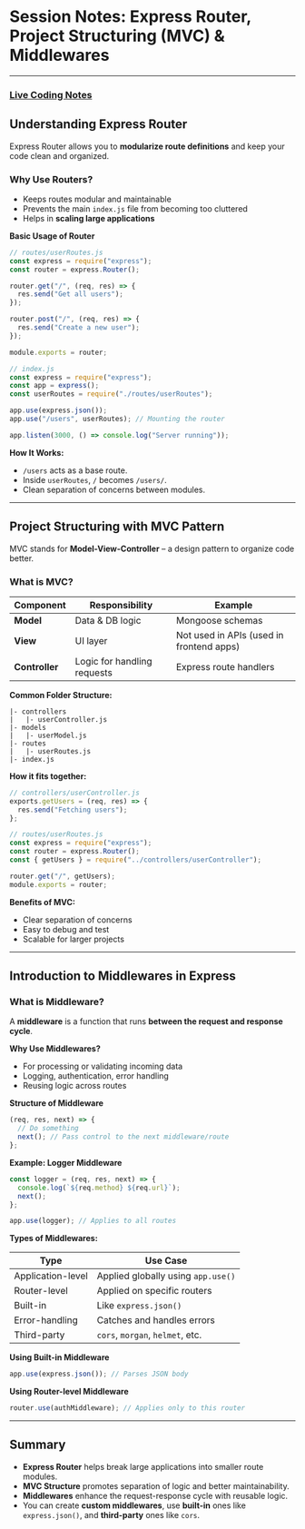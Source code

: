 # **Session Notes: Express Router, Project Structuring (MVC) & Middlewares**

---
### [Live Coding Notes](https://coding-platform.s3.amazonaws.com/dev/lms/tickets/e65deb6c-5bb8-4938-878a-1fad1aa4b0da/ouaUKUMNxovUnshN.zip)

## **Understanding Express Router**

Express Router allows you to **modularize route definitions** and keep your code clean and organized.

### **Why Use Routers?**

- Keeps routes modular and maintainable
- Prevents the main `index.js` file from becoming too cluttered
- Helps in **scaling large applications**

**Basic Usage of Router**

```js
// routes/userRoutes.js
const express = require("express");
const router = express.Router();

router.get("/", (req, res) => {
  res.send("Get all users");
});

router.post("/", (req, res) => {
  res.send("Create a new user");
});

module.exports = router;
```

```js
// index.js
const express = require("express");
const app = express();
const userRoutes = require("./routes/userRoutes");

app.use(express.json());
app.use("/users", userRoutes); // Mounting the router

app.listen(3000, () => console.log("Server running"));
```

**How It Works:**

- `/users` acts as a base route.
- Inside `userRoutes`, `/` becomes `/users/`.
- Clean separation of concerns between modules.

---

## **Project Structuring with MVC Pattern**

MVC stands for **Model-View-Controller** – a design pattern to organize code better.

### **What is MVC?**

| **Component**  | **Responsibility**          | **Example**                              |
| -------------- | --------------------------- | ---------------------------------------- |
| **Model**      | Data & DB logic             | Mongoose schemas                         |
| **View**       | UI layer                    | Not used in APIs (used in frontend apps) |
| **Controller** | Logic for handling requests | Express route handlers                   |

**Common Folder Structure:**

```
|- controllers
|   |- userController.js
|- models
|   |- userModel.js
|- routes
|   |- userRoutes.js
|- index.js
```

**How it fits together:**

```js
// controllers/userController.js
exports.getUsers = (req, res) => {
  res.send("Fetching users");
};
```

```js
// routes/userRoutes.js
const express = require("express");
const router = express.Router();
const { getUsers } = require("../controllers/userController");

router.get("/", getUsers);
module.exports = router;
```

**Benefits of MVC:**

- Clear separation of concerns
- Easy to debug and test
- Scalable for larger projects

---

## **Introduction to Middlewares in Express**

### **What is Middleware?**

A **middleware** is a function that runs **between the request and response cycle**.

**Why Use Middlewares?**

- For processing or validating incoming data
- Logging, authentication, error handling
- Reusing logic across routes

**Structure of Middleware**

```js
(req, res, next) => {
  // Do something
  next(); // Pass control to the next middleware/route
};
```

**Example: Logger Middleware**

```js
const logger = (req, res, next) => {
  console.log(`${req.method} ${req.url}`);
  next();
};

app.use(logger); // Applies to all routes
```

**Types of Middlewares:**

| **Type**          | **Use Case**                       |
| ----------------- | ---------------------------------- |
| Application-level | Applied globally using `app.use()` |
| Router-level      | Applied on specific routers        |
| Built-in          | Like `express.json()`              |
| Error-handling    | Catches and handles errors         |
| Third-party       | `cors`, `morgan`, `helmet`, etc.   |

**Using Built-in Middleware**

```js
app.use(express.json()); // Parses JSON body
```

**Using Router-level Middleware**

```js
router.use(authMiddleware); // Applies only to this router
```

---

## **Summary**

- **Express Router** helps break large applications into smaller route modules.
- **MVC Structure** promotes separation of logic and better maintainability.
- **Middlewares** enhance the request-response cycle with reusable logic.
- You can create **custom middlewares**, use **built-in** ones like `express.json()`, and **third-party** ones like `cors`.
